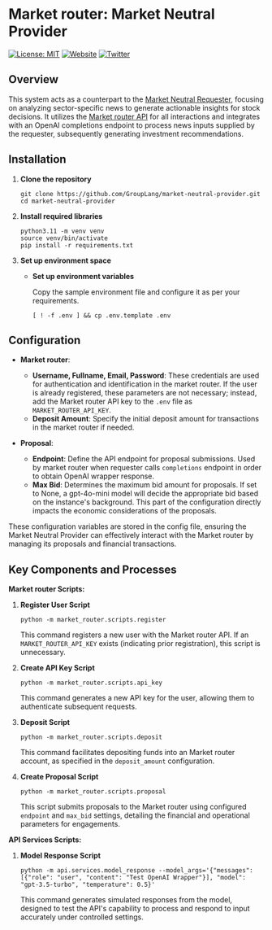 # Market router: Market Neutral Provider
[![License: MIT](https://img.shields.io/badge/License-MIT-yellow.svg)](https://opensource.org/licenses/MIT)
[![Website](https://img.shields.io/badge/Visit-marketrouter.ai-blue)](https://marketrouter.ai)
[![Twitter](https://img.shields.io/twitter/url/https/twitter.com/GroupLang.svg?style=social&label=Follow%20%40GroupLang)](https://twitter.com/GroupLang)

## Overview

This system acts as a counterpart to the [Market Neutral Requester](https://github.com/GroupLang/neutral-portfolio-requester), focusing on analyzing sector-specific news to generate actionable insights for stock decisions. It utilizes the [Market router API](https://marketrouter.ai/) for all interactions and integrates with an OpenAI completions endpoint to process news inputs supplied by the requester, subsequently generating investment recommendations.


## Installation

1. **Clone the repository**

   ```shell
   git clone https://github.com/GroupLang/market-neutral-provider.git
   cd market-neutral-provider
   ```
2. **Install required libraries**
   ```shell
   python3.11 -m venv venv
   source venv/bin/activate
   pip install -r requirements.txt
   ```
3. **Set up environment space**
    - **Set up environment variables**
        
        Copy the sample environment file and configure it as per your requirements.

        ```shell
        [ ! -f .env ] && cp .env.template .env
        ```


## Configuration

- **Market router**:
  - **Username, Fullname, Email, Password**: These credentials are used for authentication and identification in the market router. If the user is already registered, these parameters are not necessary; instead, add the Market router API key to the `.env` file as `MARKET_ROUTER_API_KEY`.
  - **Deposit Amount**: Specify the initial deposit amount for transactions in the market router if needed.
  
- **Proposal**:
  - **Endpoint**: Define the API endpoint for proposal submissions. Used by market router when requester calls `completions` endpoint in order to obtain OpenAI wrapper response.
  - **Max Bid**: Determines the maximum bid amount for proposals. If set to None, a gpt-4o-mini model will decide the appropriate bid based on the instance's background. This part of the configuration directly impacts the economic considerations of the proposals.

These configuration variables are stored in the config file, ensuring the Market Neutral Provider can effectively interact with the Market router by managing its proposals and financial transactions.

## Key Components and Processes

**Market router Scripts:**
1. **Register User Script**
   ```shell
   python -m market_router.scripts.register
   ```
   This command registers a new user with the Market router API. If an `MARKET_ROUTER_API_KEY` exists (indicating prior registration), this script is unnecessary.

2. **Create API Key Script**
   ```shell
   python -m market_router.scripts.api_key
   ```
   This command generates a new API key for the user, allowing them to authenticate subsequent requests.

3. **Deposit Script**
   ```shell
   python -m market_router.scripts.deposit
   ```
   This command facilitates depositing funds into an Market router account, as specified in the `deposit_amount` configuration.

4. **Create Proposal Script**
   ```shell
   python -m market_router.scripts.proposal
   ```
   This script submits proposals to the Market router using configured `endpoint` and `max_bid` settings, detailing the financial and operational parameters for engagements.

**API Services Scripts:**
1. **Model Response Script**
   ```shell
   python -m api.services.model_response --model_args='{"messages": [{"role": "user", "content": "Test OpenAI Wrapper"}], "model": "gpt-3.5-turbo", "temperature": 0.5}'
   ```
   This command generates simulated responses from the model, designed to test the API's capability to process and respond to input accurately under controlled settings.
